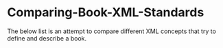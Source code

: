 # Comparing-Book-XML-Standards
The below list is an attempt to compare different XML concepts that try to define and describe a book. 

